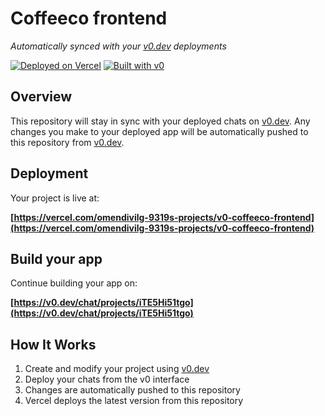 # Coffeeco frontend

*Automatically synced with your [v0.dev](https://v0.dev) deployments*

[![Deployed on Vercel](https://img.shields.io/badge/Deployed%20on-Vercel-black?style=for-the-badge&logo=vercel)](https://vercel.com/omendivilg-9319s-projects/v0-coffeeco-frontend)
[![Built with v0](https://img.shields.io/badge/Built%20with-v0.dev-black?style=for-the-badge)](https://v0.dev/chat/projects/iTE5Hi51tgo)

## Overview

This repository will stay in sync with your deployed chats on [v0.dev](https://v0.dev).
Any changes you make to your deployed app will be automatically pushed to this repository from [v0.dev](https://v0.dev).

## Deployment

Your project is live at:

**[https://vercel.com/omendivilg-9319s-projects/v0-coffeeco-frontend](https://vercel.com/omendivilg-9319s-projects/v0-coffeeco-frontend)**

## Build your app

Continue building your app on:

**[https://v0.dev/chat/projects/iTE5Hi51tgo](https://v0.dev/chat/projects/iTE5Hi51tgo)**

## How It Works

1. Create and modify your project using [v0.dev](https://v0.dev)
2. Deploy your chats from the v0 interface
3. Changes are automatically pushed to this repository
4. Vercel deploys the latest version from this repository